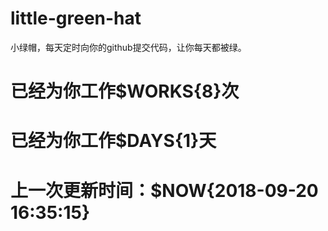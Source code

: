 # little-green-hat
小绿帽，每天定时向你的github提交代码，让你每天都被绿。

# 已经为你工作$WORKS{8}次
# 已经为你工作$DAYS{1}天
# 上一次更新时间：$NOW{2018-09-20 16:35:15}

